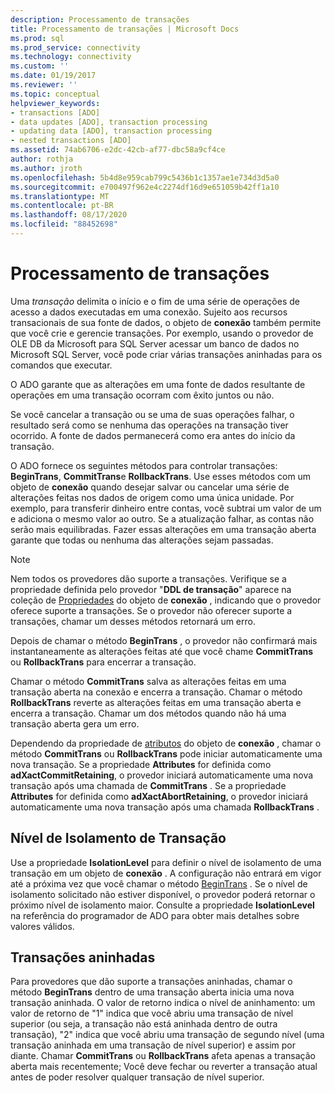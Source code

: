 ```yaml
---
description: Processamento de transações
title: Processamento de transações | Microsoft Docs
ms.prod: sql
ms.prod_service: connectivity
ms.technology: connectivity
ms.custom: ''
ms.date: 01/19/2017
ms.reviewer: ''
ms.topic: conceptual
helpviewer_keywords:
- transactions [ADO]
- data updates [ADO], transaction processing
- updating data [ADO], transaction processing
- nested transactions [ADO]
ms.assetid: 74ab6706-e2dc-42cb-af77-dbc58a9cf4ce
author: rothja
ms.author: jroth
ms.openlocfilehash: 5b4d8e959cab799c5436b1c1357ae1e734d3d5a0
ms.sourcegitcommit: e700497f962e4c2274df16d9e651059b42ff1a10
ms.translationtype: MT
ms.contentlocale: pt-BR
ms.lasthandoff: 08/17/2020
ms.locfileid: "88452698"
---
```

# <a name="transaction-processing"></a>Processamento de transações
Uma *transação* delimita o início e o fim de uma série de operações de acesso a dados executadas em uma conexão. Sujeito aos recursos transacionais de sua fonte de dados, o objeto de **conexão** também permite que você crie e gerencie transações. Por exemplo, usando o provedor de OLE DB da Microsoft para SQL Server acessar um banco de dados no Microsoft SQL Server, você pode criar várias transações aninhadas para os comandos que executar.  
  
 O ADO garante que as alterações em uma fonte de dados resultante de operações em uma transação ocorram com êxito juntos ou não.  
  
 Se você cancelar a transação ou se uma de suas operações falhar, o resultado será como se nenhuma das operações na transação tiver ocorrido. A fonte de dados permanecerá como era antes do início da transação.  
  
 O ADO fornece os seguintes métodos para controlar transações: **BeginTrans**, **CommitTrans**e **RollbackTrans**. Use esses métodos com um objeto de **conexão** quando desejar salvar ou cancelar uma série de alterações feitas nos dados de origem como uma única unidade. Por exemplo, para transferir dinheiro entre contas, você subtrai um valor de um e adiciona o mesmo valor ao outro. Se a atualização falhar, as contas não serão mais equilibradas. Fazer essas alterações em uma transação aberta garante que todas ou nenhuma das alterações sejam passadas.  
  
> [!NOTE]
>  Nem todos os provedores dão suporte a transações. Verifique se a propriedade definida pelo provedor "**DDL de transação**" aparece na coleção de [Propriedades](../../../ado/reference/ado-api/properties-collection-ado.md) do objeto de **conexão** , indicando que o provedor oferece suporte a transações. Se o provedor não oferecer suporte a transações, chamar um desses métodos retornará um erro.  
  
 Depois de chamar o método **BeginTrans** , o provedor não confirmará mais instantaneamente as alterações feitas até que você chame **CommitTrans** ou **RollbackTrans** para encerrar a transação.  
  
 Chamar o método **CommitTrans** salva as alterações feitas em uma transação aberta na conexão e encerra a transação. Chamar o método **RollbackTrans** reverte as alterações feitas em uma transação aberta e encerra a transação. Chamar um dos métodos quando não há uma transação aberta gera um erro.  
  
 Dependendo da propriedade de [atributos](../../../ado/reference/ado-api/attributes-property-ado.md) do objeto de **conexão** , chamar o método **CommitTrans** ou **RollbackTrans** pode iniciar automaticamente uma nova transação. Se a propriedade **Attributes** for definida como **adXactCommitRetaining**, o provedor iniciará automaticamente uma nova transação após uma chamada de **CommitTrans** . Se a propriedade **Attributes** for definida como **adXactAbortRetaining**, o provedor iniciará automaticamente uma nova transação após uma chamada **RollbackTrans** .  
  
## <a name="transaction-isolation-level"></a>Nível de Isolamento de Transação  
 Use a propriedade **IsolationLevel** para definir o nível de isolamento de uma transação em um objeto de **conexão** . A configuração não entrará em vigor até a próxima vez que você chamar o método [BeginTrans](../../../ado/reference/ado-api/begintrans-committrans-and-rollbacktrans-methods-ado.md) . Se o nível de isolamento solicitado não estiver disponível, o provedor poderá retornar o próximo nível de isolamento maior. Consulte a propriedade **IsolationLevel** na referência do programador de ADO para obter mais detalhes sobre valores válidos.  
  
## <a name="nested-transactions"></a>Transações aninhadas  
 Para provedores que dão suporte a transações aninhadas, chamar o método **BeginTrans** dentro de uma transação aberta inicia uma nova transação aninhada. O valor de retorno indica o nível de aninhamento: um valor de retorno de "1" indica que você abriu uma transação de nível superior (ou seja, a transação não está aninhada dentro de outra transação), "2" indica que você abriu uma transação de segundo nível (uma transação aninhada em uma transação de nível superior) e assim por diante. Chamar **CommitTrans** ou **RollbackTrans** afeta apenas a transação aberta mais recentemente; Você deve fechar ou reverter a transação atual antes de poder resolver qualquer transação de nível superior.
